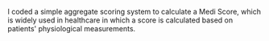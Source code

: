 I coded a simple aggregate scoring system to calculate a Medi Score, which is widely used in healthcare in which a score is calculated based on patients' physiological measurements.

